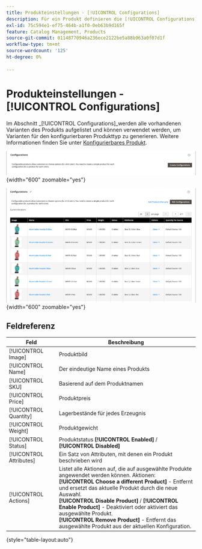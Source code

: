 ```yaml
---
title: Produkteinstellungen - [!UICONTROL Configurations]
description: Für ein Produkt definieren die [!UICONTROL Configurations] -Einstellungen Varianten für die Verwendung mit dem konfigurierbaren Produkttyp.
exl-id: 75c594e1-ef75-464b-a1f0-0eb63b9d165f
feature: Catalog Management, Products
source-git-commit: 01148770946a236ece2122be5a88b963a0f07d1f
workflow-type: tm+mt
source-wordcount: '125'
ht-degree: 0%

---
```


# Produkteinstellungen - [!UICONTROL Configurations]

Im Abschnitt _[!UICONTROL Configurations]_werden alle vorhandenen Varianten des Produkts aufgelistet und können verwendet werden, um Varianten für den konfigurierbaren Produkttyp zu generieren. Weitere Informationen finden Sie unter [Konfigurierbares Produkt](product-create-configurable.md).

![Abschnitt &quot;Konfigurationen&quot;](./assets/product-configurable-create-configurations.png){width="600" zoomable="yes"}

![Produktkonfigurationen](./assets/product-configurations-hoodie.png){width="600" zoomable="yes"}

## Feldreferenz

| Feld | Beschreibung |
|--- |--- |
| [!UICONTROL Image] | Produktbild |
| [!UICONTROL Name] | Der eindeutige Name eines Produkts |
| [!UICONTROL SKU] | Basierend auf dem Produktnamen |
| [!UICONTROL Price] | Produktpreis |
| [!UICONTROL Quantity] | Lagerbestände für jedes Erzeugnis |
| [!UICONTROL Weight] | Produktgewicht |
| [!UICONTROL Status] | Produktstatus **[!UICONTROL Enabled]** / **[!UICONTROL Disabled]** |
| [!UICONTROL Attributes] | Ein Satz von Attributen, mit denen ein Produkt beschrieben wird |
| [!UICONTROL Actions] | Listet alle Aktionen auf, die auf ausgewählte Produkte angewendet werden können. Aktionen:<br /> **[!UICONTROL Choose a different Product]** - Entfernt und ersetzt das aktuelle Produkt durch die neue Auswahl.<br /> **[!UICONTROL Disable Product]** / **[!UICONTROL Enable Product]** - Deaktiviert oder aktiviert das ausgewählte Produkt.<br /> **[!UICONTROL Remove Product]** - Entfernt das ausgewählte Produkt aus der aktuellen Konfiguration. |

{style="table-layout:auto"}
